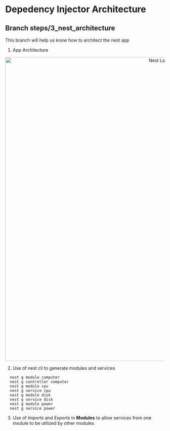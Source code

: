 # Depedency Injector Architecture

## Branch steps/3_nest_architecture
This branch will help us know how to architect the nest app

1. App Architecture
<p align="center">
  <a href="http://nestjs.com/" target="blank"><img src="https://i.postimg.cc/N0PH2tFN/dependency-injector.png" width="960" alt="Nest Logo" /></a>
</p>

2. Use of nest cli to generate modules and services
```
  nest g module computer
  nest g controller computer
  nest g module cpu
  nest g service cpu
  nest g module disk
  nest g service disk
  nest g module power
  nest g service power
```

3. Use of *Imports* and *Exports* in **Modules** to allow services from one module to be utilized by other modules 
